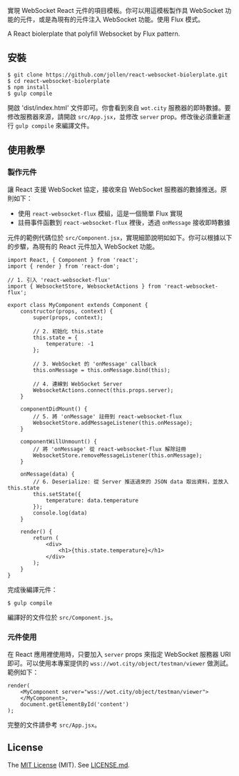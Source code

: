 
實現 WebSocket React 元件的項目模板。你可以用這模板製作具 WebSocket 功能的元件，或是為現有的元件注入 WebSocket 功能。使用 Flux 模式。

A React biolerplate that polyfill Websocket by Flux pattern.

## 安裝

```
$ git clone https://github.com/jollen/react-websocket-biolerplate.git
$ cd react-websocket-biolerplate
$ npm install
$ gulp compile
```

開啟 'dist/index.html' 文件即可。你會看到來自 ```wot.city``` 服務器的即時數據。要修改服務器來源，請開啟 ```src/App.jsx```，並修改 ```server``` prop。修改後必須重新運行 ```gulp compile``` 來編譯文件。

## 使用教學

### 製作元件

讓 React 支援 WebSocket 協定，接收來自 WebSocket 服務器的數據推送。原則如下：

* 使用 ```react-websocket-flux``` 模組，這是一個簡單 Flux 實現
* 註冊事件函數到 ```react-websocket-flux``` 裡後，透過 ```onMessage``` 接收即時數據

元件的範例代碼位於 ```src/Component.jsx```，實現細節說明如如下。你可以根據以下的步驟，為現有的 React 元件加入 WebSocket 功能。

```
import React, { Component } from 'react';
import { render } from 'react-dom';

// 1. 引入 'react-websocket-flux'
import { WebsocketStore, WebsocketActions } from 'react-websocket-flux';

export class MyComponent extends Component {
    constructor(props, context) {
        super(props, context);

        // 2. 初始化 this.state
        this.state = {
            temperature: -1
        };

        // 3. WebSocket 的 'onMessage' callback
        this.onMessage = this.onMessage.bind(this);

        // 4. 連線到 WebSocket Server
        WebsocketActions.connect(this.props.server);
    }

    componentDidMount() {
        // 5. 將 'onMessage' 註冊到 react-websocket-flux
        WebsocketStore.addMessageListener(this.onMessage);
    }

    componentWillUnmount() {
        // 將 'onMessage' 從 react-websocket-flux 解除註冊       
        WebsocketStore.removeMessageListener(this.onMessage);      
    }

    onMessage(data) {
        // 6. Deserialize: 從 Server 推送過來的 JSON data 取出資料，並放入 this.state
        this.setState({
            temperature: data.temperature
        });
        console.log(data)
    }

    render() {
        return (    
            <div>
                <h1>{this.state.temperature}</h1>
            </div>
        );
    }
}
```

完成後編譯元件：

```
$ gulp compile
```

編譯好的文件位於 ```src/Component.js```。

### 元件使用

在 React 應用裡使用時，只要加入 ```server``` props 來指定 WebSocket 服務器 URI 即可。可以使用本專案提供的 ```wss://wot.city/object/testman/viewer``` 做測試。範例如下：

```
render(
    <MyComponent server="wss://wot.city/object/testman/viewer">
    </MyComponent>,
    document.getElementById('content')
);
```

完整的文件請參考 ```src/App.jsx```。

## License

The [MIT License](http://www.opensource.org/licenses/MIT) (MIT). See [LICENSE.md](LICENSE.md).
